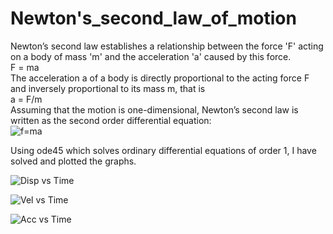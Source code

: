 # Newton's_second_law_of_motion
Newton’s second law establishes a relationship between the force 'F' acting on a body of mass 'm' and the acceleration 'a' caused by this force.\
F = ma\
The acceleration a of a body is directly proportional to the acting force F and inversely proportional to its mass m, that is\
a = F/m\
Assuming that the motion is one-dimensional, Newton’s second law is written as the second order differential equation:\
![f=ma](https://user-images.githubusercontent.com/74448981/102007896-c401d880-3d52-11eb-9b46-1c5047dc9139.PNG)

Using ode45 which solves ordinary differential equations of order 1, I have solved and plotted the graphs.

![Disp vs Time](https://user-images.githubusercontent.com/74448981/102008036-ae40e300-3d53-11eb-919f-1b271b5471dc.jpg)

![Vel vs Time](https://user-images.githubusercontent.com/74448981/102008039-b00aa680-3d53-11eb-97a7-a80ad55c9c3f.jpg)

![Acc vs Time](https://user-images.githubusercontent.com/74448981/102008044-b39e2d80-3d53-11eb-9f8c-79591f73b281.jpg)




